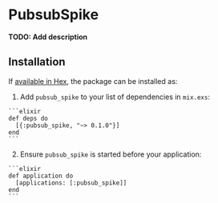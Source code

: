 # PubsubSpike

**TODO: Add description**

## Installation

If [available in Hex](https://hex.pm/docs/publish), the package can be installed as:

  1. Add `pubsub_spike` to your list of dependencies in `mix.exs`:

    ```elixir
    def deps do
      [{:pubsub_spike, "~> 0.1.0"}]
    end
    ```

  2. Ensure `pubsub_spike` is started before your application:

    ```elixir
    def application do
      [applications: [:pubsub_spike]]
    end
    ```

